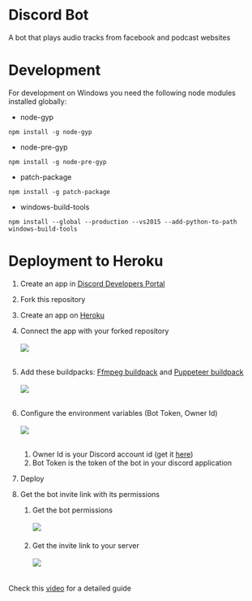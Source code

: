# Discord Bot
A bot that plays audio tracks from facebook and podcast websites

# Development
For development on Windows you need the following node modules installed globally:
* node-gyp
```
npm install -g node-gyp
```
* node-pre-gyp
```
npm install -g node-pre-gyp
```
* patch-package
```
npm install -g patch-package
```
* windows-build-tools
```
npm install --global --production --vs2015 --add-python-to-path windows-build-tools
```

# Deployment to Heroku
1. Create an app in [Discord Developers Portal](https://discord.com/developers/applications)
1. Fork this repository
1. Create an app on [Heroku](https://www.heroku.com)
1. Connect the app with your forked repository <br></br> ![](/screenshots/heroku-connect-repo.png) <br></br>

1. Add these buildpacks: [Ffmpeg buildpack](https://github.com/jonathanong/heroku-buildpack-ffmpeg-latest.git) and [Puppeteer buildpack](https://github.com/jontewks/puppeteer-heroku-buildpack.git) <br></br> ![](/screenshots/heroku-add-buildpacks.png) <br></br>
1. Configure the environment variables (Bot Token, Owner Id) <br></br> ![](/screenshots/heroku-environment-variables.png) <br></br>
    1. Owner Id is your Discord account id (get it [here](https://support.discord.com/hc/en-us/articles/206346498-Where-can-I-find-my-User-Server-Message-ID-))
    1. Bot Token is the token of the bot in your discord application
1. Deploy
1. Get the bot invite link with its permissions
    1. Get the bot permissions <br></br> ![](/screenshots/discord-bot-permissions.png) <br></br>
    1. Get the invite link to your server <br></br> ![](/screenshots/discord-bot-invite-link.png) <br></br>

Check this [video](https://www.youtube.com/watch?v=f3wsxbMbi5M) for a detailed guide
